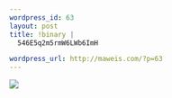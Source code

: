 ```yaml
--- 
wordpress_id: 63
layout: post
title: !binary |
  546E5q2m5rmW6LWb6ImH

wordpress_url: http://maweis.com/?p=63
---
```

<img src="http://maweis.com/m/001.jpg" />
